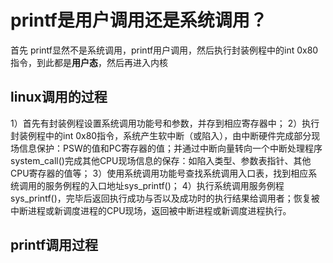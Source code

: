 # printf是用户调用还是系统调用？

首先 printf显然不是系统调用，printf用户调用，然后执行封装例程中的int 0x80指令，到此都是**用户态**，然后再进入内核

## linux调用的过程

1）首先有封装例程设置系统调用功能号和参数，并存到相应寄存器中；
2）执行封装例程中的int 0x80指令，系统产生软中断（或陷入），由中断硬件完成部分现场信息保护：PSW的值和PC寄存器的值；并通过中断向量转向一个中断处理程序system_call()完成其他CPU现场信息的保存：如陷入类型、参数表指针、其他CPU寄存器的值等；
3）使用系统调用功能号查找系统调用入口表，找到相应系统调用的服务例程的入口地址sys_printf()；
4）执行系统调用服务例程sys_printf()，完毕后返回执行成功与否以及成功时的执行结果给调用者；恢复被中断进程或新调度进程的CPU现场，返回被中断进程或新调度进程执行。

## printf调用过程